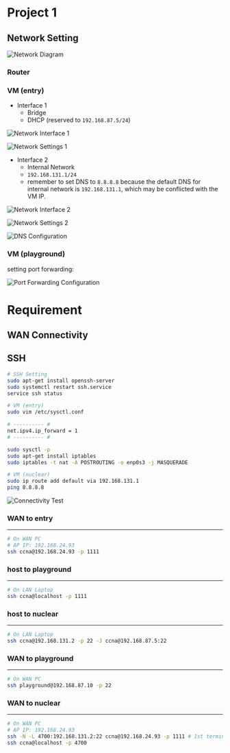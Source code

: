 # Project 1

## Network Setting

![Network Diagram](img/Screenshot_2024-03-21_at_9.46.33_PM.png)

### Router

### VM (entry)

- Interface 1
    - Bridge
    - DHCP (reserved to `192.168.87.5/24`)

![Network Interface 1](img/Screenshot_2024-03-21_at_8.29.16_PM.png)

![Network Settings 1](img/Screenshot_2024-03-21_at_8.26.21_PM.png)

- Interface 2
    - Internal Network
    - `192.168.131.1/24`
    - remember to set DNS to `8.8.8.8` because the default DNS for internal network is `192.168.131.1`, which may be conflicted with the VM IP.

![Network Interface 2](img/Screenshot_2024-03-21_at_8.29.26_PM.png)

![Network Settings 2](img/Screenshot_2024-03-21_at_8.28.07_PM.png)

![DNS Configuration](img/Screenshot_2024-03-21_at_8.30.40_PM.png)

### VM (playground)

setting port forwarding: 

![Port Forwarding Configuration](img/Screenshot_2024-03-21_at_9.39.15_PM.png)

# Requirement

## WAN Connectivity

## SSH

```bash
# SSH Setting
sudo apt-get install openssh-server
sudo systemctl restart ssh.service
service ssh status
```

```bash
# VM (entry)
sudo vim /etc/sysctl.conf

# ---------- #
net.ipv4.ip_forward = 1
# ---------- #

sudo sysctl -p
sudo apt-get install iptables
sudo iptables -t nat -A POSTROUTING -o enp0s3 -j MASQUERADE

# VM (nuclear)
sudo ip route add default via 192.168.131.1
ping 8.8.8.8
```

![Connectivity Test](img/Screenshot_2024-03-21_at_9.13.29_PM.png)

### WAN to entry

---

```bash
# On WAN PC
# AP IP: 192.168.24.93
ssh ccna@192.168.24.93 -p 1111
```

### host to playground

---

```bash
# On LAN Laptop
ssh ccna@localhost -p 1111
```

### host to nuclear

---

```bash
# On LAN Laptop
ssh ccna@192.168.131.2 -p 22 -J ccna@192.168.87.5:22
```

### WAN to playground

---

```bash
# On WAN PC
ssh playground@192.168.87.10 -p 22
```

### WAN to nuclear

---

```bash
# On WAN PC
# AP IP: 192.168.24.93
ssh -N -L 4700:192.168.131.2:22 ccna@192.168.24.93 -p 1111 # 1st terminal
ssh ccna@localhost -p 4700
```